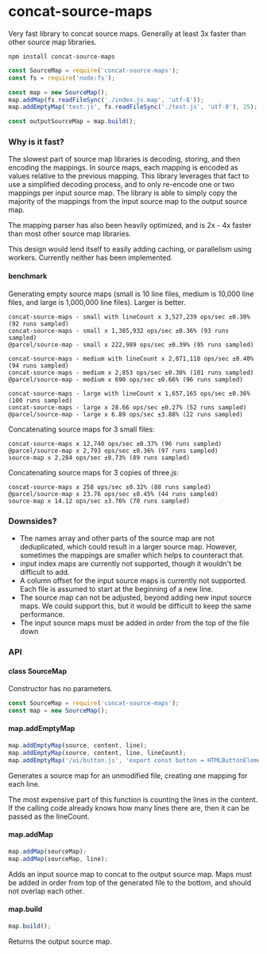 # concat-source-maps

Very fast library to concat source maps. Generally at least 3x faster than other source map libraries.

```
npm install concat-source-maps
```

```js
const SourceMap = require('concat-source-maps');
const fs = require('node:fs');

const map = new SourceMap();
map.addMap(fs.readFileSync('./index.js.map', 'utf-8'));
map.addEmptyMap('test.js', fs.readFileSync('./test.js', 'utf-8'), 25);

const outputSourceMap = map.build();
```

### Why is it fast?

The slowest part of source map libraries is decoding, storing, and then encoding the mappings.
In source maps, each mapping is encoded as values relative to the previous mapping. This library leverages that fact to use a simplified decoding process, and to only re-encode one or two mappings per input source map. The library is able to simply copy the majority of the mappings from the input source map to the output source map.

The mapping parser has also been heavily optimized, and is 2x - 4x faster than most other source map libraries.

This design would lend itself to easily adding caching, or parallelism using workers. Currently neither has been implemented.

#### benchmark

Generating empty source maps (small is 10 line files, medium is 10,000 line files, and large is 1,000,000 line files).
Larger is better.
```
concat-source-maps - small with lineCount x 3,527,239 ops/sec ±0.30% (92 runs sampled)
concat-source-maps - small x 1,385,932 ops/sec ±0.36% (93 runs sampled)
@parcel/source-map - small x 222,989 ops/sec ±0.39% (95 runs sampled)

concat-source-maps - medium with lineCount x 2,071,118 ops/sec ±0.40% (94 runs sampled)
concat-source-maps - medium x 2,853 ops/sec ±0.30% (101 runs sampled)
@parcel/source-map - medium x 690 ops/sec ±0.66% (96 runs sampled)

concat-source-maps - large with lineCount x 1,657,165 ops/sec ±0.36% (100 runs sampled)
concat-source-maps - large x 28.66 ops/sec ±0.27% (52 runs sampled)
@parcel/source-map - large x 6.89 ops/sec ±3.88% (22 runs sampled)
```

Concatenating source maps for 3 small files:

```
concat-source-maps x 12,740 ops/sec ±0.37% (96 runs sampled)
@parcel/source-map x 2,793 ops/sec ±0.36% (97 runs sampled)
source-map x 2,284 ops/sec ±0.73% (89 runs sampled)
```

Concatenating source maps for 3 copies of three.js:
```
concat-source-maps x 258 ops/sec ±0.32% (88 runs sampled)
@parcel/source-map x 23.76 ops/sec ±0.45% (44 runs sampled)
source-map x 14.12 ops/sec ±3.76% (70 runs sampled)
```

### Downsides?

- The names array and other parts of the source map are not deduplicated, which could result in a larger source map. However, sometimes the mappings are smaller which helps to counteract that.
- input index maps are currently not supported, though it wouldn't be difficult to add.
- A column offset for the input source maps is currently not supported. Each file is assumed to start at the beginning of a new line.
- The source map can not be adjusted, beyond adding new input source maps. We could support this, but it would be difficult to keep the same performance.
- The input source maps must be added in order from the top of the file down

### API

#### class SourceMap

Constructor has no parameters.

```js
const SourceMap = require('concat-source-maps');
const map = new SourceMap();
```

#### map.addEmptyMap

```js
map.addEmptyMap(source, content, line);
map.addEmptyMap(source, content, line, lineCount);
map.addEmptyMap('/ui/button.js', 'export const button = HTMLButtonElement', 2);
```

Generates a source map for an unmodified file, creating one mapping for each line.

The most expensive part of this function is counting the lines in the content. If the calling code already knows how many lines there are, then it can be passed as the lineCount.

#### map.addMap

```js
map.addMap(sourceMap);
map.addMap(sourceMap, line);
```

Adds an input source map to concat to the output source map. Maps must be added in order from top of the generated file to the bottom, and should not overlap each other.

#### map.build

```js
map.build();
```

Returns the output source map.
